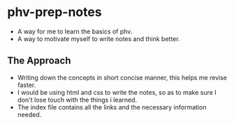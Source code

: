 # phv-prep-notes

- A way for me to learn the basics of phv.
- A way to motivate myself to write notes and think better.

## The Approach

- Writing down the concepts in short concise manner, this helps me revise faster.
- I would be using html and css to write the notes, so as to make sure I don't lose touch with the things i learned.
- The index file contains all the links and the necessary information needed.